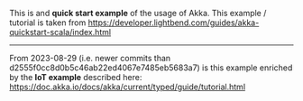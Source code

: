 This is and **quick start example** of the usage of Akka.
This example / tutorial is taken from https://developer.lightbend.com/guides/akka-quickstart-scala/index.html 

---
From 2023-08-29 (i.e. newer commits than d2555f0cc8d0b5c46ab22ed4067e7485eb5683a7) is this example enriched by the **IoT example** described here: https://doc.akka.io/docs/akka/current/typed/guide/tutorial.html